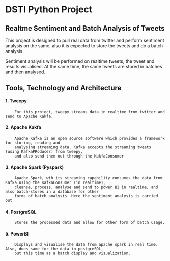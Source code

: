 # DSTI Python Project 


## Realtme Sentiment and Batch Analysis of Tweets
This project is designed to pull real data from twitter and perform sentiment analysis on the same, also it is expected to store the tweets and do a batch analysis. 


Sentiment analysis will be performed on realtime tweets, the tweet and results visualised.  At the same time, the same tweets are stored in batches and then analysed.


## Tools, Technology and Architecture
#### 1. Tweepy
        For this project, tweepy streams data in realtime from twitter and send to Apache Kakfa.
        
#### 2. Apache Kakfa
        Apache Kafka is an open source software which provides a framework for storing, reading and 
        analysing streaming data. Kafka accepts the streaming tweets (using KafkaPRoducer) from tweepy, 
        and also send them out through the KakfaConsumer
        
#### 3. Apache Spark (Pyspark)
        Apache Spark, wih its streaming capability consumes the data from Kafka using the KafkaConsumer (in realtime), 
        cleanse, process, analyse and send to power BI in realtime, and also batch-stores in a database for other 
        forms of batch analysis. Here the sentiment analysis is carried out
        
#### 4. PostgreSQL
        Stores the processed data and allow for other form of batch usage.

#### 5. PowerBI
        Displays and visualise the data from apache spark in real time. Also, does same for the data in postgreSQL, 
        but this time as a batch display and visualization.
      


